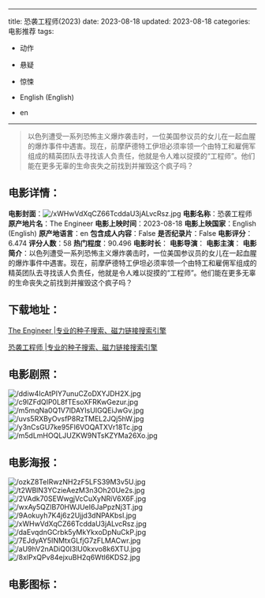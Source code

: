 
---
title: 恐袭工程师(2023)
date: 2023-08-18
updated: 2023-08-18
categories: 电影推荐
tags:
- 动作
- 悬疑
- 惊悚

- English (English)
- en
---


> 以色列遭受一系列恐怖主义爆炸袭击时，一位美国参议员的女儿在一起血腥的爆炸事件中遇害。现在，前摩萨德特工伊坦必须率领一个由特工和雇佣军组成的精英团队去寻找该人负责任，他就是令人难以捉摸的“工程师”。他们能在更多无辜的生命丧失之前找到并摧毁这个疯子吗？

## **电影详情**：

**电影封面**：<img src="https://image.tmdb.org/t/p/w200/xWHwVdXqCZ66TcddaU3jALvcRsz.jpg" alt="/xWHwVdXqCZ66TcddaU3jALvcRsz.jpg" title="/xWHwVdXqCZ66TcddaU3jALvcRsz.jpg">
**电影名称**：恐袭工程师
**原产地片名**：The Engineer
**电影上映时间**：2023-08-18
**电影上映国家**：English (English)
**原产地语言**：en
**包含成人内容**：False
**是否纪录片**：False
**电影评分**：6.474
**评分人数**：58
**热门程度**：90.496
**电影时长**：
**电影导演**：
**电影主演**：
**电影简介**：以色列遭受一系列恐怖主义爆炸袭击时，一位美国参议员的女儿在一起血腥的爆炸事件中遇害。现在，前摩萨德特工伊坦必须率领一个由特工和雇佣军组成的精英团队去寻找该人负责任，他就是令人难以捉摸的“工程师”。他们能在更多无辜的生命丧失之前找到并摧毁这个疯子吗？

## **下载地址**：
[The Engineer |专业的种子搜索、磁力链接搜索引擎](https://movie.amd794.com:2083/?search=The%20Engineer&ordering=&mode=match_phrase&page_size=10&page=1)

[恐袭工程师 |专业的种子搜索、磁力链接搜索引擎](https://movie.amd794.com:2083/?search=%E6%81%90%E8%A2%AD%E5%B7%A5%E7%A8%8B%E5%B8%88&ordering=&mode=match_phrase&page_size=10&page=1)
 

## **电影剧照**：
<img src="https://image.tmdb.org/t/p/original/ddiw4IcAtPIY7unuCZoDXYJDH2X.jpg" alt="/ddiw4IcAtPIY7unuCZoDXYJDH2X.jpg" title="/ddiw4IcAtPIY7unuCZoDXYJDH2X.jpg"><img src="https://image.tmdb.org/t/p/original/c9lZFdQIP0L8fTEsoXFRKwGezur.jpg" alt="/c9lZFdQIP0L8fTEsoXFRKwGezur.jpg" title="/c9lZFdQIP0L8fTEsoXFRKwGezur.jpg"><img src="https://image.tmdb.org/t/p/original/m5mqNa0Q1V7lDAYIsUIGQEiJwGv.jpg" alt="/m5mqNa0Q1V7lDAYIsUIGQEiJwGv.jpg" title="/m5mqNa0Q1V7lDAYIsUIGQEiJwGv.jpg"><img src="https://image.tmdb.org/t/p/original/uvs5RXByOvsfP8RzTMEL2JQj5hW.jpg" alt="/uvs5RXByOvsfP8RzTMEL2JQj5hW.jpg" title="/uvs5RXByOvsfP8RzTMEL2JQj5hW.jpg"><img src="https://image.tmdb.org/t/p/original/y3nCsGU7ke95Fl6VOQATXVr18Tc.jpg" alt="/y3nCsGU7ke95Fl6VOQATXVr18Tc.jpg" title="/y3nCsGU7ke95Fl6VOQATXVr18Tc.jpg"><img src="https://image.tmdb.org/t/p/original/m5dLmHOQLJUZKW9NTsKZYMa26Xo.jpg" alt="/m5dLmHOQLJUZKW9NTsKZYMa26Xo.jpg" title="/m5dLmHOQLJUZKW9NTsKZYMa26Xo.jpg">

## **电影海报**：
<img src="https://image.tmdb.org/t/p/original/ozkZ8TeIRwzNH2zF5LFS39M3v5U.jpg" alt="/ozkZ8TeIRwzNH2zF5LFS39M3v5U.jpg" title="/ozkZ8TeIRwzNH2zF5LFS39M3v5U.jpg"><img src="https://image.tmdb.org/t/p/original/t2WBlN3YCzieAezM3n3Oh20Ue2s.jpg" alt="/t2WBlN3YCzieAezM3n3Oh20Ue2s.jpg" title="/t2WBlN3YCzieAezM3n3Oh20Ue2s.jpg"><img src="https://image.tmdb.org/t/p/original/2VAdk70SEWwgjVcCuXyNRiV6X6F.jpg" alt="/2VAdk70SEWwgjVcCuXyNRiV6X6F.jpg" title="/2VAdk70SEWwgjVcCuXyNRiV6X6F.jpg"><img src="https://image.tmdb.org/t/p/original/wxAy5QZlB70HWJUeI6JaPpzNj3T.jpg" alt="/wxAy5QZlB70HWJUeI6JaPpzNj3T.jpg" title="/wxAy5QZlB70HWJUeI6JaPpzNj3T.jpg"><img src="https://image.tmdb.org/t/p/original/9Aokuyh7K4j6z2Ujjd3dNPAKbsI.jpg" alt="/9Aokuyh7K4j6z2Ujjd3dNPAKbsI.jpg" title="/9Aokuyh7K4j6z2Ujjd3dNPAKbsI.jpg"><img src="https://image.tmdb.org/t/p/original/xWHwVdXqCZ66TcddaU3jALvcRsz.jpg" alt="/xWHwVdXqCZ66TcddaU3jALvcRsz.jpg" title="/xWHwVdXqCZ66TcddaU3jALvcRsz.jpg"><img src="https://image.tmdb.org/t/p/original/daEvqdnGCrbk5yMkYkxoDpNuCkP.jpg" alt="/daEvqdnGCrbk5yMkYkxoDpNuCkP.jpg" title="/daEvqdnGCrbk5yMkYkxoDpNuCkP.jpg"><img src="https://image.tmdb.org/t/p/original/7EJdyAY5INMtxGLfjG7zFLMACwr.jpg" alt="/7EJdyAY5INMtxGLfjG7zFLMACwr.jpg" title="/7EJdyAY5INMtxGLfjG7zFLMACwr.jpg"><img src="https://image.tmdb.org/t/p/original/aU9hV2nADiQ0I3lU0kxvo8k6XTU.jpg" alt="/aU9hV2nADiQ0I3lU0kxvo8k6XTU.jpg" title="/aU9hV2nADiQ0I3lU0kxvo8k6XTU.jpg"><img src="https://image.tmdb.org/t/p/original/8xlPxQPv84ejxuBH2q6Wtl6KDS2.jpg" alt="/8xlPxQPv84ejxuBH2q6Wtl6KDS2.jpg" title="/8xlPxQPv84ejxuBH2q6Wtl6KDS2.jpg">

## **电影图标**：

